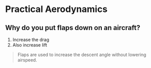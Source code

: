 # Practical Aerodynamics

## Why do you put flaps down on an aircraft?

1. Increase the drag
2. Also increase lift

> Flaps are used to increase the descent angle without lowering airspeed.
